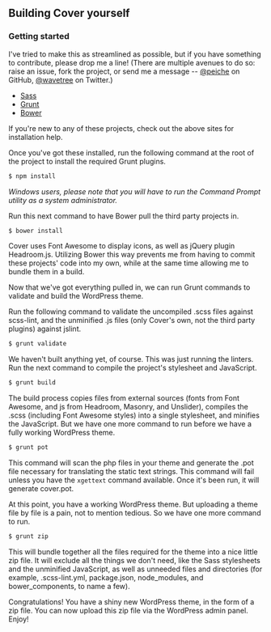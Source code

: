 ## Building Cover yourself

### Getting started

I've tried to make this as streamlined as possible, but if you have something to contribute, please drop me a line! (There are multiple avenues to do so: raise an issue, fork the project, or send me a message -- [@peiche](https://github.com/peiche) on GitHub, [@wavetree](https://twitter.com/wavetree) on Twitter.)

- [Sass](http://sass-lang.com)
- [Grunt](http://gruntjs.com)
- [Bower](http://bower.io)

If you're new to any of these projects, check out the above sites for installation help.

Once you've got these installed, run the following command at the root of the project to install the required Grunt plugins.

```bash
$ npm install
```

_Windows users, please note that you will have to run the Command Prompt utility as a system administrator._

Run this next command to have Bower pull the third party projects in.

```bash
$ bower install
```

Cover uses Font Awesome to display icons, as well as jQuery plugin Headroom.js. Utilizing Bower this way prevents me from having to commit these projects' code into my own, while at the same time allowing me to bundle them in a build.

Now that we've got everything pulled in, we can run Grunt commands to validate and build the WordPress theme.

Run the following command to validate the uncompiled .scss files against scss-lint, and the unminified .js files (only Cover's own, not the third party plugins) against jslint.

```bash
$ grunt validate
```

We haven't built anything yet, of course. This was just running the linters. Run the next command to compile the project's stylesheet and JavaScript.

```bash
$ grunt build
```

The build process copies files from external sources (fonts from Font Awesome, and js from Headroom, Masonry, and Unslider), compiles the .scss (including Font Awesome styles) into a single stylesheet, and minifies the JavaScript. But we have one more command to run before we have a fully working WordPress theme.

```bash
$ grunt pot
```

This command will scan the php files in your theme and generate the .pot file necessary for translating the static text strings. This command will fail unless you have the `xgettext` command available. Once it's been run, it will generate cover.pot.

At this point, you have a working WordPress theme. But uploading a theme file by file is a pain, not to mention tedious. So we have one more command to run.

```bash
$ grunt zip
```

This will bundle together all the files required for the theme into a nice little zip file. It will exclude all the things we don't need, like the Sass stylesheets and the unminified JavaScript, as well as unneeded files and directories (for example, .scss-lint.yml, package.json, node_modules, and bower_components, to name a few).

Congratulations! You have a shiny new WordPress theme, in the form of a zip file. You can now upload this zip file via the WordPress admin panel. Enjoy!
